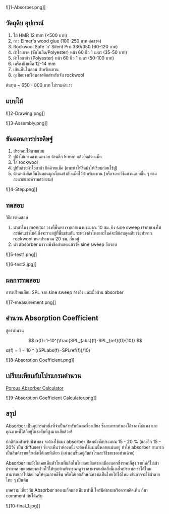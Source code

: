  
![[1-Absorber.png]]
## วัตถุดิบ อุปกรณ์

1. ไม้ HMR 12 mm (<500 บาท)
2. กาว Elmer's wood glue (100-250 บาท ต่อขวด)
3. Rockwool Safe ‘n’ Silent Pro 330/350 (60-120 บาท)
4. ผ้าไฮเกรด (ซับในยืด/Polyester) หน้า 60 นิ้ว 1 เมตร (35-50 บาท)
5. ผ้าโอซาก้า (Polyester) หน้า 60 นิ้ว 1 เมตร (50-100 บาท)
6. เครื่องยิงแม็ค 12-14 mm
7. เส้นเอ็นไนลอน สำหรับแขวน
8. ถุงมือยางหรือพลาสติกสำหรับจับ rockwool

ต้นทุน ~ 650 - 800 บาท ไม่รวมค่าแรง

## แบบไม้

![[2-Drawing.png]]

![[3-Assembly.png]]

## ขันตอนการประดิษฐ์

1. ประกอบไม้ตามแบบ
2. ปูผ้าไฮเกรดลงบนกรอบ ด้านลึก 5 mm แล้วยึดด้วยแม็ค
3. ใส่ rockwool
4. ปูทับด้วยผ้าโอซาก้า ยึดด้วยแม็ค (แนะนำให้รีดผ้าให้เรียบก่อนใช้ปู)
5. ด้านหลังยึดเอ็นไนลอนผูกเงื่อนเข้ากับแม็คไว้สำหรับแขวน (หรือจะหาวิธีแขวนแบบอื่น ๆ ตามสะดวกและความสวยงาม)

![[4-Step.png]]


## ทดสอบ

วิธีการทดสอบ
1. นำลำโพง monitor วางที่พื้นห่างจากกำแพงประมาณ 10 ซม. ยิง sine sweep เข้ากำแพงให้สะท้อนเข้าไมค์ ซึ่งจะวางอยู่ที่พื้นเช่นกัน ระหว่างลำโพงและไมค์จะมีก้อนดูดเสียงซึ่งทำจาก rockwool หนาประมาณ 20 ซม. กั้นอยู่
2. นำ absorber มาวางพิงชิดกำแพงแล้ววัด sine sweep อีกรอบ

![[5-test1.png]]

![[6-test2.jpg]]

##  ผลการทดสอบ

การเปรียบเทียบ SPL จาก sine sweep อ้างอิง และเมื่อผ่าน absorber

![[7-measurement.png]]

## คำนวน Absorption Coefficient

สูตรคำนวน

$$
α(f)=1-10^{\frac{SPL_{abs}(f)-SPL_{ref}(f)}{10}}
$$

α(f) = 1 − 10 ^ ((SPLabs​(f)−SPLref​(f))/10)

![[8-Absorption Coefficient.png]]


## เปรียบเทียบกับโปรแกรมคำนวน

[Porous Absorber Calculator](http://www.acousticmodelling.com/porous.php)

![[9-Absorption Coefficient Calculator.png]]

## สรุป

Absorber เป็นอุปกรณ์หนึ่งที่จำเป็นสำหรับห้องเครื่องเสียง ซึ่งสามารถทำเองได้ราคาไม่แพง และคุณภาพที่ได้ก็อยู่ในระดับที่สูงมากเสียด้วย!

ปกติห้องสำหรับฟังเพลง จะต้องใช้แผง absorber ปิดพนังซักประมาณ 15 - 20 % (และอีก 15 - 20% เป็น diffuser) ซึ่งจะเห็นว่าห้องหนึ่งจะต้องใช้แผ่นนี้หลายแผ่นอยู่ ทำให้ absorber สามารถเป็นสินค้าขายเลี้ยงชีพได้เลยทีเดียว (แน่นอนขึ้นอยู่กับกำไรและวิธีขายของท่านด้วย)

Absorber ผมยังไม่เคยเห็นตัวไหนที่ผลิตในไทยเลยมีแต่ของเมืองนอกซึ่งราคาก็สูง รายได้ก็ไม่เข้าประเทศ ผมเลยอยากฝากไว้ให้ทุกท่านพิจารณาดู เราสามารถผลิตสิ่งนี้เองในประเทศเราได้ไหม สามารถเอาไปต่อยอดให้คุณภาพดีขึ้น หรือใส่เอกลักษณ์ความเป็นไทยไปได้ไหม เช่นอาจจะใช้ผ้าลายไทย ๆ เป็นต้น 

บทความ เกี่ยวกับ Absorber ของผมก็จบลงเพียงเท่านี้ ใครมีคำถามหรือความคิดเห็น ก็มา comment กันได้ครับ


![[10-final_1.jpg]]